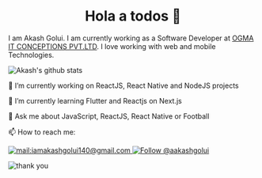 <h1 align="center">
  Hola a todos 👋
</h1>

I am Akash Golui. I am currently working as a Software Developer at <a href="https://www.ogmaconceptions.com/">OGMA IT CONCEPTIONS PVT.LTD</a>. I love working with web and mobile Technologies.

![Akash's github stats](https://github-readme-stats.vercel.app/api?username=aakashgolui&hide=["contribs","issues"]&show_icons=true)

🔭 I’m currently working on ReactJS, React Native and NodeJS projects

🌱 I’m currently learning Flutter and Reactjs on Next.js

💬 Ask me about JavaScript, ReactJS, React Native or Football 

📫 How to reach me:
<p align="left">
  <a href="mailto:iamakashgolui140@gmail.com">
    <img src="https://img.shields.io/badge/--email?label=E-mail&logo=microsoft-outlook&style=social" alt="mail:iamakashgolui140@gmail.com" />
  </a>
  <a href="https://www.github.com/aakashgolui/">
    <img src="https://img.shields.io/github/followers/aakashgolui?label=follow&style=social" alt="Follow @aakashgolui" />
  </a>
</p>

<img src="https://i.pinimg.com/originals/29/80/93/298093de8b47fc1e46fe5fe2a098e09b.gif" alt="thank you" />
